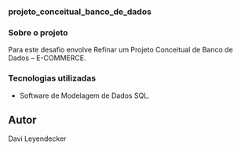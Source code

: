 ### projeto_conceitual_banco_de_dados


### Sobre o projeto
Para este desafio envolve Refinar um Projeto Conceitual de Banco de Dados – E-COMMERCE.

### Tecnologias utilizadas
* Software de Modelagem de Dados SQL.

## Autor
Davi Leyendecker

